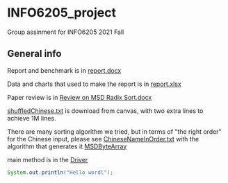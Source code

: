 # INFO6205_project
Group assinment for INFO6205 2021 Fall

## General info
Report and benchmark is in [report.docx](https://github.com/ZiwAngW/INFO6205_project/blob/master/report.docx)

Data and charts that used to make the report is in [report.xlsx](https://github.com/ZiwAngW/INFO6205_project/blob/master/report.xlsx)

Paper review is in [Review on MSD Radix Sort.docx](https://github.com/ZiwAngW/INFO6205_project/blob/master/Review%20on%20MSD%20Radix%20Sort.docx)

[shuffledChinese.txt](https://github.com/ZiwAngW/INFO6205_project/blob/master/shuffledChinese.txt) is download from canvas, with two extra lines to achieve 1M lines.

There are many sorting algorithm we tried, but in terms of "the right order" for the Chinese input, please see [ChineseNameInOrder.txt](https://github.com/ZiwAngW/INFO6205_project/blob/master/ChineseNameInOrder.txt)
with the algorithm that generates it [MSDByteArray](https://github.com/ZiwAngW/INFO6205_project/blob/master/src/main/java/edu/neu/info6205/sort/MSDByteArray.java)

main method is in the [Driver](https://github.com/ZiwAngW/INFO6205_project/blob/master/src/main/java/edu/neu/info6205/Driver.java)

```java
System.out.println("Hello wordl");
```
